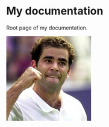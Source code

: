 # My documentation

Root page of my documentation.

![My good friend Pete](.gitbook/assets/pete.jpeg)



